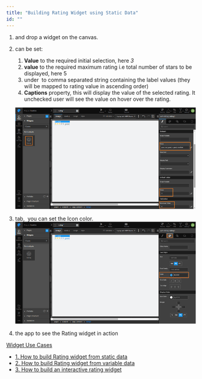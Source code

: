```yaml
---
title: "Building Rating Widget using Static Data"
id: ""
---
```


1. and drop a widget on the canvas.
2. can be set:
    
    1. **Value** to the required initial selection, here _3_
    2. **value** to the required maximum rating i.e total number of stars to be displayed, here 5
    3. under  to comma separated string containing the label values (they will be mapped to rating value in ascending order)
    4. **Captions** property, this will display the value of the selected rating. It unchecked user will see the value on hover over the rating.
    
    [![](../assets/rating_usage_props.png)](../assets/rating_usage_props.png)
3. tab,  you can set the Icon color. [![](../assets/rating_usage_style.png)](../assets/rating_usage_style.png)
4. the app to see the Rating widget in action

[Widget Use Cases](/learn/app-development/widgets/form-widgets/rating-widget/#use-cases)

- [1\. How to build Rating widget from static data](#)
- [2\. How to build Rating widget from variable data](/learn/how-tos/rating-widget-using-variable/)
- [3\. How to build an interactive rating widget](/learn/how-tos/rating-widget-interactive/)
